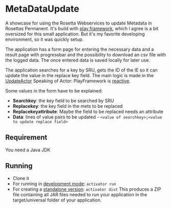 # MetaDataUpdate

A showcase for using the Rosetta Webservices to update Metadata in Rosettas Permanent. 
It's build with [play framework](https://www.playframework.com/), which I agree is a bit oversized for this small
application. But it's my favorite developing environment, so it was quickly setup.  

The application has a form page for entering the necessary data and a result page with progressbar and the
possibility to download an csv file with the logged data. The once entered data is saved locally for later use.  

The application searches for a key by SRU, gets the ID of the IE so it can update the value in the replace key field.
The main logic is made in the [UpdateActor](https://github.com/ottk-zbw/MetaDataUpdate/blob/master/app/actors/UpdateActor.java)
Speaking of Actor: PlayFramework is [reactive](http://www.reactivemanifesto.org/).

Some values in the form have to be explained:  

* **Searchkey**: the key field to be searched by SRU
* **Replacekey**: the key field in the mets to be replaced
* **Replacekeyattribute**: Maybe the field to be replaced needs an attribute
* **Data**: lines of value pairs to be updated - `<value of searchkey>;<value to update replace field>`

## Requirement

You need a Java JDK

## Running

* Clone it
* For running in [development mode](https://www.playframework.com/documentation/2.3.x/PlayConsole): `activator run`  
* For creating a [standalone version](https://www.playframework.com/documentation/2.3.x/ProductionDist): `activator dist` 
This produces a ZIP file containing all JAR files needed to run your application in the target/universal folder of your application.  


